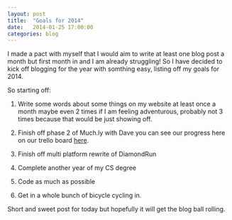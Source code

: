 ```yaml
---
layout: post
title:  "Goals for 2014"
date:   2014-01-25 17:00:00
categories: blog
---
```


I made a pact with myself that I would aim to write at least one blog post a month but first month in and I am already struggling! So I have decided to kick off blogging for the year with somthing easy, listing off my goals for 2014.

So starting off:

1) Write some words about some things on my website at least once a month maybe even 2 times if I am feeling adventurous, probably not 3 times because that would be just showing off.

2) Finish off phase 2 of Much.ly with Dave you can see our progress here on our trello board [here][trello].

3) Finish off multi platform rewrite of DiamondRun

4) Complete another year of my CS degree

5) Code as much as possible

6) Get in a whole bunch of bicycle cycling in.

Short and sweet post for today but hopefully it will get the blog ball rolling.

[trello]: https://trello.com/b/n6yvURPN 
